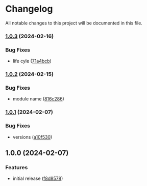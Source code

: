 # Changelog

All notable changes to this project will be documented in this file.

### [1.0.3](https://github.com/finisterra-io/terraform-aws-elastic-beanstalk/compare/v1.0.2...v1.0.3) (2024-02-16)


### Bug Fixes

* life cyle ([71a4bcb](https://github.com/finisterra-io/terraform-aws-elastic-beanstalk/commit/71a4bcb5e742b35711b7f5c5d4b07bab13805d4c))

### [1.0.2](https://github.com/finisterra-io/terraform-aws-elastic-beanstalk/compare/v1.0.1...v1.0.2) (2024-02-15)


### Bug Fixes

* module name ([816c286](https://github.com/finisterra-io/terraform-aws-elastic-beanstalk/commit/816c286dcc5814e92f135c98742793aadb53ff5f))

### [1.0.1](https://github.com/finisterra-io/terraform-aws-elastic-beanstalk/compare/v1.0.0...v1.0.1) (2024-02-07)


### Bug Fixes

* versions ([a10f530](https://github.com/finisterra-io/terraform-aws-elastic-beanstalk/commit/a10f53034f26ec1f5295a7fa5e68b302e791f26e))

## 1.0.0 (2024-02-07)


### Features

* initial release ([f8d8578](https://github.com/finisterra-io/terraform-aws-elastic-beanstalk/commit/f8d857805e2f750a13da0b31509413a2df7fe6ed))
